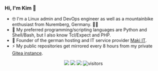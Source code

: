 ### Hi, I'm Kim 👋

- 🤓 I'm a Linux admin and DevOps engineer as well as a mountainbike enthusiast from Nuremberg, Germany. 🚵‍♂️
- 💙 My preferred programming/scripting languages are Python and Shell/Bash, but I also know Tcl/Expect and PHP.
- 🍣 Founder of the german hosting and IT service provider [Maki IT](https://github.com/Maki-IT).
- ⚡ My public repositories get mirrored every 8 hours from my private [Gitea instance](https://git.pyas.de).

<div align="center">
  
[![](https://img.shields.io/badge/email-kim%40drechsel.xyz-blue?logo=appveyor)](mailto:kim@drechsel.xyz)
[![](https://img.shields.io/badge/blog-drechsel.xyz-blue?logo=appveyor)](https://drechsel.xyz)
[![](https://img.shields.io/badge/xing-find%20me%20on%20XING-blue?logo=appveyor)](https://www.xing.com/profile/KimOliver_Drechsel)
![visitors](https://visitor-badge.glitch.me/badge?page_id=kimdre.kimdre)

</div>
